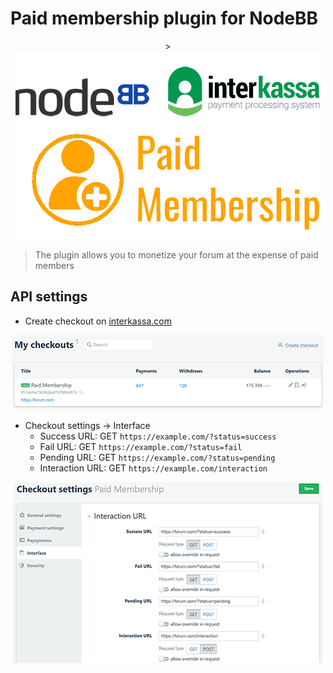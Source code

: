 # Paid membership plugin for NodeBB

<p align="center">>
    <img src="https://raw.githubusercontent.com/botaniQQQ/nodebb-plugin-paid-membership/master/static/images/logo.png">
</p>

> The plugin allows you to monetize your forum at the expense of paid members

## API settings

- Create checkout on <a href="https://interkassa.com" target="_blank">interkassa.com</a>

<p align="center">
    <img src="https://raw.githubusercontent.com/botaniQQQ/nodebb-plugin-paid-membership/master/static/images/create.png">
</p>

- Checkout settings -> Interface
  + Success URL: GET `https://example.com/?status=success`
  + Fail URL: GET `https://example.com/?status=fail`
  + Pending URL: GET `https://example.com/?status=pending`
  + Interaction URL: GET `https://example.com/interaction`

<p align="center">
    <img src="https://raw.githubusercontent.com/botaniQQQ/nodebb-plugin-paid-membership/master/static/images/settings.png">
</p>
  
